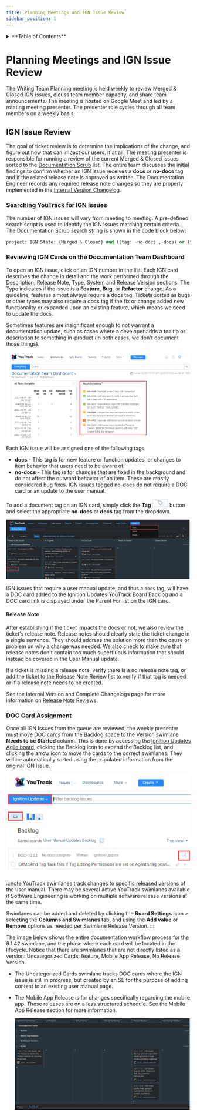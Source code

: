 ```yaml
---
title: Planning Meetings and IGN Issue Review
sidebar_position: 1
---
```

<details>

<summary>**Table of Contents**</summary>

|[Documentation Workflow](/index.md)|  |
|--|--|
|[User Manual Update Guide](/user-manual-update-guide/user-manual-update-guide.md)|<li>[Branching and Page Updates](/user-manual-update-guide/branching-and-page-updates.md)</li><li>[Ignition Updates Board](/user-manual-update-guide/ignition-updates-board/ignition-updates-board.md)</li><ul><li>[Planning Meetings and IGN Issue Review](/user-manual-update-guide/ignition-updates-board/planning-meetings-and-ign-issue-review.md)</li><li>[Internal Version and Complete Changelogs](/user-manual-update-guide/ignition-updates-board/internal-version-and-complete-changelogs.md)</li></ul><li>[Writing Tasks Board](/user-manual-update-guide/writing-tasks-board.md)</li><li>[Deprecated Pages](/user-manual-update-guide/deprecated-pages.md)</li><li>[User Manual Versioning](/user-manual-update-guide/user-manual-versioning.md)</li>|
|[User Manual Style Guide](/user-manual-style-guide/user-manual-style-guide.md)|<li>[Structure and Navigation](/user-manual-style-guide/structure-and-navigation.md)</li><li>[Formatting Guidelines](/user-manual-style-guide/formatting-guidelines.md)</li><li>[Style Conventions](/user-manual-style-guide/style-conventions.md)</li><li>[Syntax for Functions](/user-manual-style-guide/syntax-for-functions.md)</li><li>[Images](/user-manual-style-guide/images.md)</li><li>[Word List](/user-manual-style-guide/word-list.md)</li> |
|[Tips and Tricks](/tips-and-tricks/tips-and-tricks.md)|<li>[CheatSheets](/tips-and-tricks/cheatsheets/cheatsheets.md)</li><ul><li>[Drivers](/tips-and-tricks/cheatsheets/new-drivers.md)</li></ul><li>[Documentation Permalinks](/documentation-permalinks.md)</li>|

</details>

# Planning Meetings and IGN Issue Review

The Writing Team Planning meeting is held weekly to review Merged & Closed IGN issues, dicuss team member capacity, and share team announcements. The meeting is hosted on Google Meet and led by a rotating meeting presenter. The presenter role cycles through all team members on a weekly basis.

## IGN Issue Review

The goal of ticket review is to determine the implications of the change, and figure out how that can impact our users, if at all. The meeting presenter is responsible for running a review of the current Merged & Closed issues sorted to the [Documentation Scrub](https://youtrack.ia.local/search/Documentation%20Scrub-85) list. The entire team discusses the initial findings to confirm whether an IGN issue receives a **docs** or **no-docs** tag and if the related release note is approved as written. The Documentation Engineer records any required release note changes so they are properly implemented in the [Internal Version Changelog](internal-version-and-complete-changelogs.md).

### Searching YouTrack for IGN Issues
The number of IGN issues will vary from meeting to meeting. A pre-defined search script is used to identify the IGN issues matching certain criteria. The Documentation Scrub search string is shown in the code block below:

```python title="Documentation Scrub Search String"
project: IGN State: {Merged & Closed} and ((tag: -no-docs ,-docs) or (tag: docs and has: -{Parent for} )) and Regression: -{Yes - Detected Prerelease} and Type: -Task order by: {issue id} desc
```

### Reviewing IGN Cards on the Documentation Team Dashboard

To open an IGN issue, click on an IGN number in the list. Each IGN card describes the change in detail and the work performed through the Description, Release Note, Type, System and Release Version sections. The Type indicates if the issue is a **Feature**, **Bug**, or **Refactor** change. As a guideline, features almost always require a docs tag. Tickets sorted as bugs or other types may also require a docs tag if the fix or change added new functionality or expanded upon an existing feature, which means we need to update the docs. 

Sometimes features are insignificant enough to not warrant a documentation update, such as cases where a developer adds a tooltip or description to something in-product (in both cases, we don't document those things).

![](meeting-imgs/image1.png)

Each IGN issue will be assigned one of the following tags: 

* **docs** - This tag is for new feature or function updates, or changes to item behavior that users need to be aware of.
* **no-docs** - This tag is for changes that are fixed in the background and do not affect the outward behavior of an item. These are mostly considered bug fixes. IGN issues tagged no-docs do not require a DOC card or an update to the user manual. 

To add a document tag on an IGN card, simply click the **Tag** ![](meeting-imgs/image2.png) button and select the appropriate **no-docs** or **docs** tag from the dropdown. 

![](meeting-imgs/image3.png)

IGN issues that require a user manual update, and thus a `docs` tag, will have a DOC card added to the Ignition Updates YouTrack Board Backlog and a DOC card link is displayed under the Parent For list on the IGN card. 

#### Release Note
    
After establishing if the ticket impacts the docs or not, we also review the ticket's release note. Release notes should clearly state the ticket change in a single sentence. They should address the solution more than the cause or problem on why a change was needed. We also check to make sure that release notes don't contain too much superfluous information that should instead be covered in the User Manual update. 

If a ticket is missing a release note, verify there is a no release note tag, or add the ticket to the Release Note Review list to verify if that tag is needed or if a release note needs to be created. 

See the Internal Version and Complete Changelogs page for more information on [Release Note Reviews](internal-version-and-complete-changelogs.md#release-notes-review-meeting). 

### DOC Card Assignment
Once all IGN Issues from the queue are reviewed, the weekly presenter must move DOC cards from the Backlog space to the Version swimlane **Needs to be Started** column. This is done by accessing the [Ignition Updates Agile board](https://youtrack.ia.local/agiles/115-37/current), clicking the Backlog icon to expand the Backlog list, and clicking the arrow icon to move the cards to the correct swimlanes. They will be automatically sorted using the populated information from the original IGN issue.

![](meeting-imgs/image4.png)

:::note
YouTrack swimlanes track changes to specific released versions of the user manual. There may be several active YouTrack swimlanes available if Software Engineering is working on multiple software release versions at the same time. 

Swimlanes can be added and deleted by clicking the **Board Settings** icon > selecting the **Columns and Swimlanes** tab, and using the **Add value** or **Remove** options as needed per Swimlane Release Version. 
:::

The image below shows the entire documentation workflow process for the 8.1.42 swimlane, and the phase where each card will be located in the lifecycle. Notice that there are swimlanes that are not directly listed as a version: Uncategorized Cards, feature, Mobile App Release, No Release Version. 

* The Uncategorized Cards swimlane tracks DOC cards where the IGN issue is still in progress, but created by an SE for the purpose of adding content to an existing user manual page.
* The Mobile App Release is for changes specifically regarding the mobile app. These releases are on a less structured schedule. See the Mobile App Release section for more information. 

    ![](meeting-imgs/image5.png)
